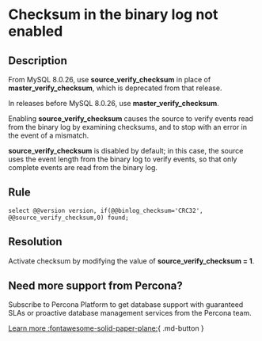 # Checksum in the binary log not enabled

## Description
From MySQL 8.0.26, use **source_verify_checksum** in place of **master_verify_checksum**, which is deprecated from that release. 

In releases before MySQL 8.0.26, use **master_verify_checksum**.

Enabling **source_verify_checksum** causes the source to verify events read from the binary log by examining checksums, and to stop with an error in the event of a mismatch. 

**source_verify_checksum** is disabled by default; in this case, the source uses the event length from the binary log to verify events, so that only complete events are read from the binary log.

## Rule
`select @@version version, if(@@binlog_checksum='CRC32', @@source_verify_checksum,0) found;`

## Resolution
Activate checksum by modifying the value of  **source_verify_checksum = 1**.

## Need more support from Percona?
Subscribe to Percona Platform to get database support with guaranteed SLAs or proactive database management services from the Percona team.

[Learn more :fontawesome-solid-paper-plane:](https://per.co.na/subscribe){ .md-button }
